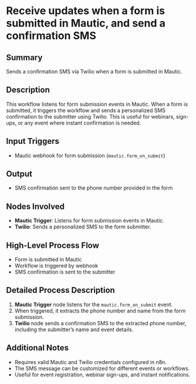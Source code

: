 # Receive updates when a form is submitted in Mautic, and send a confirmation SMS

## Summary
Sends a confirmation SMS via Twilio when a form is submitted in Mautic.

## Description
This workflow listens for form submission events in Mautic. When a form is submitted, it triggers the workflow and sends a personalized SMS confirmation to the submitter using Twilio. This is useful for webinars, sign-ups, or any event where instant confirmation is needed.

## Input Triggers
- Mautic webhook for form submission (`mautic.form_on_submit`)

## Output
- SMS confirmation sent to the phone number provided in the form

## Nodes Involved
- **Mautic Trigger**: Listens for form submission events in Mautic.
- **Twilio**: Sends a personalized SMS to the form submitter.

## High-Level Process Flow
- Form is submitted in Mautic
- Workflow is triggered by webhook
- SMS confirmation is sent to the submitter

## Detailed Process Description
1. **Mautic Trigger** node listens for the `mautic.form_on_submit` event.
2. When triggered, it extracts the phone number and name from the form submission.
3. **Twilio** node sends a confirmation SMS to the extracted phone number, including the submitter’s name and event details.

## Additional Notes
- Requires valid Mautic and Twilio credentials configured in n8n.
- The SMS message can be customized for different events or workflows.
- Useful for event registration, webinar sign-ups, and instant notifications.
